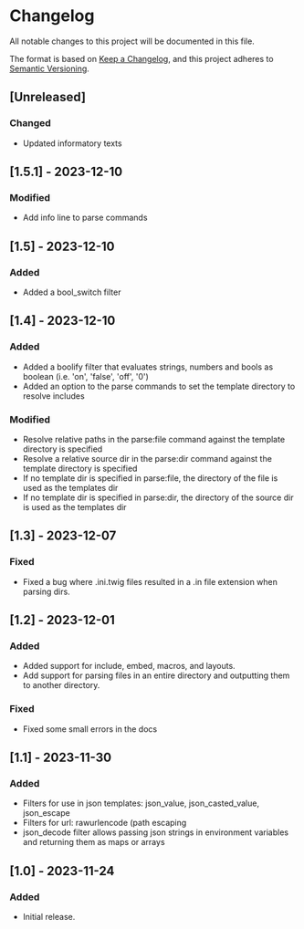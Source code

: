 # Changelog

All notable changes to this project will be documented in this file.

The format is based on [Keep a Changelog](https://keepachangelog.com/en/1.0.0/),
and this project adheres to [Semantic Versioning](https://semver.org/spec/v2.0.0.html).

## [Unreleased]

### Changed
- Updated informatory texts

## [1.5.1] - 2023-12-10

### Modified
- Add info line to parse commands

## [1.5] - 2023-12-10

### Added
- Added a bool_switch filter

## [1.4] - 2023-12-10

### Added
- Added a boolify filter that evaluates strings, numbers and bools as boolean (i.e. 'on', 'false', 'off', '0')
- Added an option to the parse commands to set the template directory to resolve includes

### Modified
- Resolve relative paths in the parse:file command against the template directory is specified
- Resolve a relative source dir in the parse:dir command against the template directory is specified
- If no template dir is specified in parse:file, the directory of the file is used as the templates dir
- If no template dir is specified in parse:dir, the directory of the source dir is used as the templates dir

## [1.3] - 2023-12-07

### Fixed
- Fixed a bug where .ini.twig files resulted in a .in file extension when parsing dirs.

## [1.2] - 2023-12-01

### Added
- Added support for include, embed, macros, and layouts.
- Add support for parsing files in an entire directory and outputting them to another directory.

### Fixed
- Fixed some small errors in the docs

## [1.1] - 2023-11-30

### Added

- Filters for use in json templates: json_value, json_casted_value, json_escape
- Filters for url: rawurlencode (path escaping
- json_decode filter allows passing json strings in environment variables and returning them as maps or arrays

## [1.0] - 2023-11-24

### Added

- Initial release.
